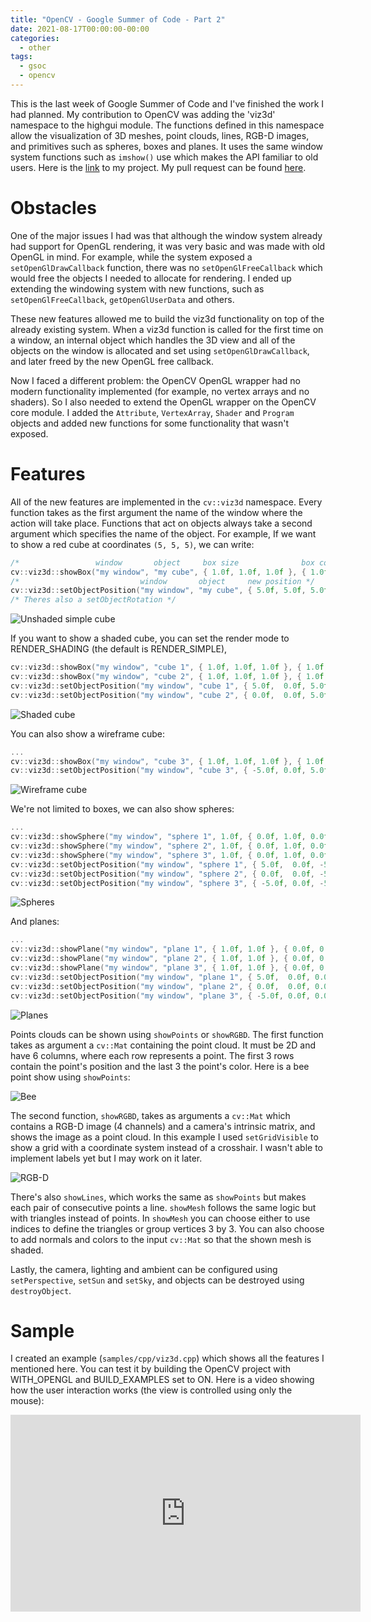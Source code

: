 ```yaml
---
title: "OpenCV - Google Summer of Code - Part 2"
date: 2021-08-17T00:00:00-00:00
categories:
  - other
tags:
  - gsoc
  - opencv
---
```


This is the last week of Google Summer of Code and I've finished the work I had
planned. My contribution to OpenCV was adding the 'viz3d' namespace to the
highgui module. The functions defined in this namespace allow the visualization
of 3D meshes, point clouds, lines, RGB-D images, and primitives such as
spheres, boxes and planes. It uses the same window system functions such as
`imshow()` use which makes the API familiar to old users. Here is the
[link](https://summerofcode.withgoogle.com/projects/#6722744298766336)
to my project.  My pull request can be found [here](https://github.com/opencv/opencv/pull/20371).

# Obstacles

One of the major issues I had was that although the window system already had
support for OpenGL rendering, it was very basic and was made with old OpenGL
in mind. For example, while the system exposed a `setOpenGlDrawCallback`
function, there was no `setOpenGlFreeCallback` which would free the objects I
needed to allocate for rendering. I ended up extending the windowing system
with new functions, such as `setOpenGlFreeCallback`, `getOpenGlUserData` and
others.

These new features allowed me to build the viz3d functionality on top of the
already existing system. When a viz3d function is called for the first time on
a window, an internal object which handles the 3D view and all of the objects
on the window is allocated and set using `setOpenGlDrawCallback`, and later
freed by the new OpenGL free callback.

Now I faced a different problem: the OpenCV OpenGL wrapper had no modern
functionality implemented (for example, no vertex arrays and no shaders). So I
also needed to extend the OpenGL wrapper on the OpenCV core module. I added
the `Attribute`, `VertexArray`, `Shader` and `Program` objects and added new
functions for some functionality that wasn't exposed.

# Features

All of the new features are implemented in the `cv::viz3d` namespace. Every
function takes as the first argument the name of the window where the action
will take place. Functions that act on objects always take a second argument
which specifies the name of the object. For example, If we want to show a red
cube at coordinates `(5, 5, 5)`, we can write:

```cpp
/*                 window       object     box size              box color */
cv::viz3d::showBox("my window", "my cube", { 1.0f, 1.0f, 1.0f }, { 1.0f, 0.0f, 0.0f });
/*                           window       object     new position */
cv::viz3d::setObjectPosition("my window", "my cube", { 5.0f, 5.0f, 5.0f });
/* Theres also a setObjectRotation */
```

![Unshaded simple cube](/assets/images/posts/2021-06-17/cube-1.png "Unshaded simple cube")

If you want to show a shaded cube, you can set the render mode to
RENDER_SHADING (the default is RENDER_SIMPLE),

```cpp
cv::viz3d::showBox("my window", "cube 1", { 1.0f, 1.0f, 1.0f }, { 1.0f, 0.0f, 0.0f });
cv::viz3d::showBox("my window", "cube 2", { 1.0f, 1.0f, 1.0f }, { 1.0f, 0.0f, 0.0f }, cv::viz3d::RENDER_SHADING);
cv::viz3d::setObjectPosition("my window", "cube 1", { 5.0f,  0.0f, 5.0f });
cv::viz3d::setObjectPosition("my window", "cube 2", { 0.0f,  0.0f, 5.0f });
```

![Shaded cube](/assets/images/posts/2021-06-17/cube-2.png "Shaded cube")

You can also show a wireframe cube:

```cpp
...
cv::viz3d::showBox("my window", "cube 3", { 1.0f, 1.0f, 1.0f }, { 1.0f, 0.0f, 0.0f }, cv::viz3d::RENDER_WIREFRAME);
cv::viz3d::setObjectPosition("my window", "cube 3", { -5.0f, 0.0f, 5.0f });
```

![Wireframe cube](/assets/images/posts/2021-06-17/cube-3.png "Wireframe cube")

We're not limited to boxes, we can also show spheres:

```cpp
...
cv::viz3d::showSphere("my window", "sphere 1", 1.0f, { 0.0f, 1.0f, 0.0f });
cv::viz3d::showSphere("my window", "sphere 2", 1.0f, { 0.0f, 1.0f, 0.0f }, cv::viz3d::RENDER_SHADING);
cv::viz3d::showSphere("my window", "sphere 3", 1.0f, { 0.0f, 1.0f, 0.0f }, cv::viz3d::RENDER_WIREFRAME);
cv::viz3d::setObjectPosition("my window", "sphere 1", { 5.0f,  0.0f, -5.0f });
cv::viz3d::setObjectPosition("my window", "sphere 2", { 0.0f,  0.0f, -5.0f });
cv::viz3d::setObjectPosition("my window", "sphere 3", { -5.0f, 0.0f, -5.0f });
```

![Spheres](/assets/images/posts/2021-06-17/spheres.png "Spheres")

And planes:

```cpp
...
cv::viz3d::showPlane("my window", "plane 1", { 1.0f, 1.0f }, { 0.0f, 0.0f, 1.0f });
cv::viz3d::showPlane("my window", "plane 2", { 1.0f, 1.0f }, { 0.0f, 0.0f, 1.0f }, cv::viz3d::RENDER_SHADING);
cv::viz3d::showPlane("my window", "plane 3", { 1.0f, 1.0f }, { 0.0f, 0.0f, 1.0f }, cv::viz3d::RENDER_WIREFRAME);
cv::viz3d::setObjectPosition("my window", "plane 1", { 5.0f,  0.0f, 0.0f });
cv::viz3d::setObjectPosition("my window", "plane 2", { 0.0f,  0.0f, 0.0f });
cv::viz3d::setObjectPosition("my window", "plane 3", { -5.0f, 0.0f, 0.0f });
```

![Planes](/assets/images/posts/2021-06-17/planes.png "Planes")

Points clouds can be shown using `showPoints` or `showRGBD`. The first function
takes as argument a `cv::Mat` containing the point cloud. It must be 2D and
have 6 columns, where each row represents a point. The first 3 rows contain
the point's position and the last 3 the point's color. Here is a bee point
show using `showPoints`:

![Bee](/assets/images/posts/2021-06-17/bee.png "Bee")

The second function, `showRGBD`, takes as arguments a `cv::Mat` which contains
a RGB-D image (4 channels) and a camera's intrinsic matrix, and shows the image
as a point cloud. In this example I used `setGridVisible` to show a grid with a
coordinate system instead of a crosshair. I wasn't able to implement labels yet
but I may work on it later.

![RGB-D](/assets/images/posts/2021-06-17/rgbd.png "RGB-D")

There's also `showLines`, which works the same as `showPoints` but makes each
pair of consecutive points a line. `showMesh` follows the same logic but with
triangles instead of points. In `showMesh` you can choose either to use indices
to define the triangles or group vertices 3 by 3. You can also choose to add
normals and colors to the input `cv::Mat` so that the shown mesh is shaded.

Lastly, the camera, lighting and ambient can be configured using
`setPerspective`, `setSun` and `setSky`, and objects can be destroyed using
`destroyObject`.

# Sample

I created an example (`samples/cpp/viz3d.cpp`) which shows all the features I
mentioned here. You can test it by building the OpenCV project with
WITH_OPENGL and BUILD_EXAMPLES set to ON. Here is a video showing how the
user interaction works (the view is controlled using only the mouse):

<iframe width="560" height="315" src="https://www.youtube.com/embed/9zu__N3fWm4"
title="YouTube video player" frameborder="0" allow="accelerometer; autoplay;
clipboard-write; encrypted-media; gyroscope; picture-in-picture" allowfullscreen></iframe>
